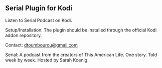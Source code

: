Serial Plugin for Kodi
-------------------------------------------
Listen to Serial Podcast on Kodi. 

Setup/Installation: 
The plugin should be installed through the official Kodi addon repository.

Contact:
dtoumbourou@gmail.com

Serial:
A podcast from the creators of This American Life. One story. Told week by week. Hosted by Sarah Koenig.
